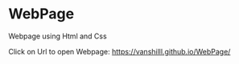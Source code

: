 # WebPage
Webpage using Html and Css


Click on Url to open Webpage: https://vanshilll.github.io/WebPage/
